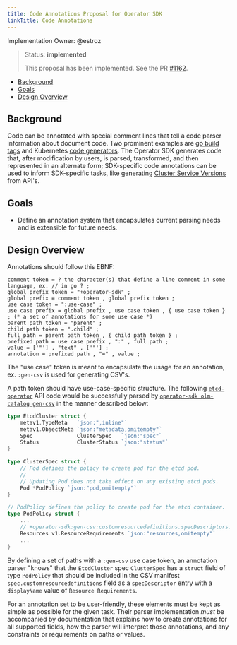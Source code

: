 ```yaml
---
title: Code Annotations Proposal for Operator SDK
linkTitle: Code Annotations
---
```


Implementation Owner: @estroz

> Status: **implemented**
> 
> This proposal has been implemented. See the PR [#1162](https://github.com/operator-framework/operator-sdk/pull/1162).

- [Background](#background)
- [Goals](#goals)
- [Design Overview](#design-overview)

## Background

Code can be annotated with special comment lines that tell a code parser information about document code. Two prominent examples are [go build tags][go_build_tags] and Kubernetes [code generators][k8s_code_gen]. The Operator SDK generates code that, after modification by users, is parsed, transformed, and then represented in an alternate form; SDK-specific code annotations can be used to inform SDK-specific tasks, like generating [Cluster Service Versions][olm_csv] from API's.

## Goals

- Define an annotation system that encapsulates current parsing needs and is extensible for future needs.

## Design Overview

Annotations should follow this EBNF:

```
comment token = ? the character(s) that define a line comment in some language, ex. // in go ? ;
global prefix token = "+operator-sdk" ;
global prefix = comment token , global prefix token ;
use case token = ":use-case" ;
use case prefix = global prefix , use case token , { use case token } ; (* a set of annotations for some use case *)
parent path token = "parent" ;
child path token = ".child" ;
full path = parent path token , { child path token } ;
prefixed path = use case prefix , ":" , full path ;
value = ['"'] , "text" , ['"'] ;
annotation = prefixed path , "=" , value ;
```

The "use case" token is meant to encapsulate the usage for an annotation, ex. `:gen-csv` is used for generating CSV's.

A path token should have use-case-specific structure. The following [`etcd-operator`][etcd_operator_api] API code would be successfully parsed by [`operator-sdk olm-catalog gen-csv`][sdk_cli_ref_gen_csv] in the manner described below:

```Go
type EtcdCluster struct {
	metav1.TypeMeta   `json:",inline"`
	metav1.ObjectMeta `json:"metadata,omitempty"`
	Spec              ClusterSpec   `json:"spec"`
	Status            ClusterStatus `json:"status"`
}

type ClusterSpec struct {
	// Pod defines the policy to create pod for the etcd pod.
	//
	// Updating Pod does not take effect on any existing etcd pods.
	Pod *PodPolicy `json:"pod,omitempty"`
}

// PodPolicy defines the policy to create pod for the etcd container.
type PodPolicy struct {
	...
	// +operator-sdk:gen-csv:customresourcedefinitions.specDescriptors.displayName="Resource Requirements"
	Resources v1.ResourceRequirements `json:"resources,omitempty"`
	...
}
```

By defining a set of paths with a `:gen-csv` use case token, an annotation parser "knows" that the `EtcdCluster` spec `ClusterSpec` has a `struct` field of type `PodPolicy` that should be included in the CSV manifest `spec.customresourcedefinitions` field as a `specDescriptor` entry with a `displayName` value of `Resource Requirements`.

For an annotation set to be user-friendly, these elements must be kept as simple as possible for the given task. Their parser implementation *must* be accompanied by documentation that explains how to create annotations for all supported fields, how the parser will interpret those annotations, and any constraints or requirements on paths or values.

[go_build_tags]:https://golang.org/pkg/go/build/#hdr-Build_Constraints
[k8s_code_gen]:https://blog.openshift.com/kubernetes-deep-dive-code-generation-customresources/
[olm_csv]:https://github.com/operator-framework/operator-lifecycle-manager/blob/master/doc/design/building-your-csv.md
[sdk_cli_ref_gen_csv]:https://github.com/operator-framework/operator-sdk/blob/master/doc/sdk-cli-reference.md#gen-csv
[etcd_operator_api]:https://github.com/coreos/etcd-operator/blob/387ece1ca4e9af764c9eb569ff995a21b10ba5ee/pkg/apis/etcd/v1beta2/cluster.go
